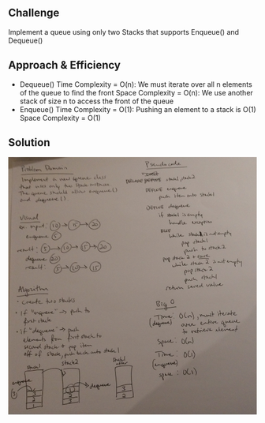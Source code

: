 ## Challenge
Implement a queue using only two Stacks that supports Enqueue() and Dequeue()

## Approach & Efficiency
* Dequeue()
  Time Complexity = O(n): We must iterate over all n elements of the queue to find the front
  Space Complexity = O(n): We use another stack of size n to access the front of the queue
* Enqueue()
  Time Complexity = O(1): Pushing an element to a stack is O(1)
  Space Complexity = O(1)
 

## Solution
![whiteboard-image](../../assets/queue_with_stacks.jpg)

